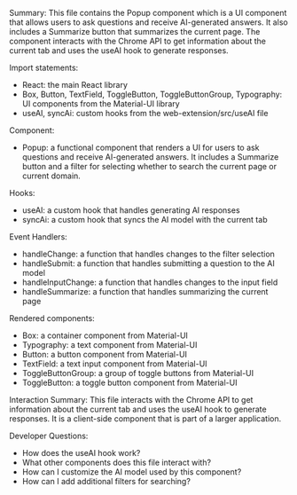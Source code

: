 Summary:
This file contains the Popup component which is a UI component that allows users to ask questions and receive AI-generated answers. It also includes a Summarize button that summarizes the current page. The component interacts with the Chrome API to get information about the current tab and uses the useAI hook to generate responses.

Import statements:
- React: the main React library
- Box, Button, TextField, ToggleButton, ToggleButtonGroup, Typography: UI components from the Material-UI library
- useAI, syncAi: custom hooks from the web-extension/src/useAI file

Component:
- Popup: a functional component that renders a UI for users to ask questions and receive AI-generated answers. It includes a Summarize button and a filter for selecting whether to search the current page or current domain.

Hooks:
- useAI: a custom hook that handles generating AI responses
- syncAi: a custom hook that syncs the AI model with the current tab

Event Handlers:
- handleChange: a function that handles changes to the filter selection
- handleSubmit: a function that handles submitting a question to the AI model
- handleInputChange: a function that handles changes to the input field
- handleSummarize: a function that handles summarizing the current page

Rendered components:
- Box: a container component from Material-UI
- Typography: a text component from Material-UI
- Button: a button component from Material-UI
- TextField: a text input component from Material-UI
- ToggleButtonGroup: a group of toggle buttons from Material-UI
- ToggleButton: a toggle button component from Material-UI

Interaction Summary:
This file interacts with the Chrome API to get information about the current tab and uses the useAI hook to generate responses. It is a client-side component that is part of a larger application.

Developer Questions:
- How does the useAI hook work?
- What other components does this file interact with?
- How can I customize the AI model used by this component?
- How can I add additional filters for searching?